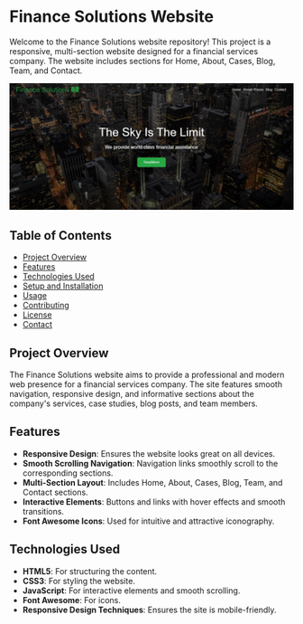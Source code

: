 # Finance Solutions Website

Welcome to the Finance Solutions website repository! This project is a responsive, multi-section website designed for a financial services company. The website includes sections for Home, About, Cases, Blog, Team, and Contact.

![Finance Solutions Website](images/shot.JPG)

## Table of Contents

- [Project Overview](#project-overview)
- [Features](#features)
- [Technologies Used](#technologies-used)
- [Setup and Installation](#setup-and-installation)
- [Usage](#usage)
- [Contributing](#contributing)
- [License](#license)
- [Contact](#contact)

## Project Overview

The Finance Solutions website aims to provide a professional and modern web presence for a financial services company. The site features smooth navigation, responsive design, and informative sections about the company's services, case studies, blog posts, and team members.

## Features

- **Responsive Design**: Ensures the website looks great on all devices.
- **Smooth Scrolling Navigation**: Navigation links smoothly scroll to the corresponding sections.
- **Multi-Section Layout**: Includes Home, About, Cases, Blog, Team, and Contact sections.
- **Interactive Elements**: Buttons and links with hover effects and smooth transitions.
- **Font Awesome Icons**: Used for intuitive and attractive iconography.

## Technologies Used

- **HTML5**: For structuring the content.
- **CSS3**: For styling the website.
- **JavaScript**: For interactive elements and smooth scrolling.
- **Font Awesome**: For icons.
- **Responsive Design Techniques**: Ensures the site is mobile-friendly.
